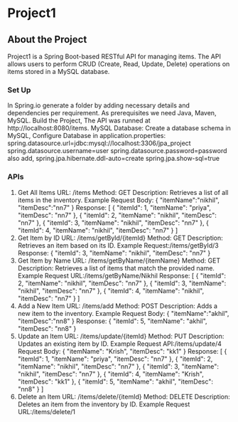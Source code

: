 # Project1
## About the Project
Project1 is a Spring Boot-based RESTful API for managing items. The API allows users to perform CRUD (Create, Read, Update, Delete) operations on items stored in a MySQL database.
### Set Up
In Spring.io generate a folder by adding necessary details and dependencies per requirement. As prerequisites we need Java, Maven, MySQL. Build the Project, The API was runned at http://localhost:8080/items. 
MySQL Database:
Create a database schema in MySQL, Configure Database in application.properties:
spring.datasource.url=jdbc:mysql://localhost:3306/jpa_project
spring.datasource.username=user
spring.datasource.password=password
also add, 
spring.jpa.hibernate.ddl-auto=create
spring.jpa.show-sql=true
### APIs
1. Get All Items
URL: /items
Method: GET
Description: Retrieves a list of all items in the inventory.
Example Request Body:
{
    "itemName":"nikhil",
    "itemDesc":"nn7"
}
Response:
 [
    {
        "itemId": 1,
        "itemName": "priya",
        "itemDesc": "nn7"
    },
    {
        "itemId": 2,
        "itemName": "nikhil",
        "itemDesc": "nn7"
    },
    {
        "itemId": 3,
        "itemName": "nikhil",
        "itemDesc": "nn7"
    },
    {
        "itemId": 4,
        "itemName": "nikhil",
        "itemDesc": "nn7"
    }
]
3. Get Item by ID
URL: /items/getById/{itemId}
Method: GET
Description: Retrieves an item based on its ID.
Example Request:/items/getById/3
Response:
{
    "itemId": 3,
    "itemName": "nikhil",
    "itemDesc": "nn7"
}
4. Get Item by Name
URL: /items/getByName/{itemName}
Method: GET
Description: Retrieves a list of items that match the provided name.
Example Request URL:/items/getByName/Nikhil
Response:
[
    {
        "itemId": 2,
        "itemName": "nikhil",
        "itemDesc": "nn7"
    },
    {
        "itemId": 3,
        "itemName": "nikhil",
        "itemDesc": "nn7"
    },
    {
        "itemId": 4,
        "itemName": "nikhil",
        "itemDesc": "nn7"
    }
]
5. Add a New Item
URL: /items/add
Method: POST
Description: Adds a new item to the inventory.
Example Request Body:
{
    "itemName":"akhil",
    "itemDesc":"nn8"
}
Response:
{
    "itemId": 5,
    "itemName": "akhil",
    "itemDesc": "nn8"
}
6. Update an Item
URL: /items/update/{itemId}
Method: PUT
Description: Updates an existing item by ID.
Example Request API:/items/update/4
Request Body:
{
  "itemName": "Krish",
  "itemDesc": "kk1"
}
Response:
[
    {
        "itemId": 1,
        "itemName": "priya",
        "itemDesc": "nn7"
    },
    {
        "itemId": 2,
        "itemName": "nikhil",
        "itemDesc": "nn7"
    },
    {
        "itemId": 3,
        "itemName": "nikhil",
        "itemDesc": "nn7"
    },
    {
        "itemId": 4,
        "itemName": "Krish",
        "itemDesc": "kk1"
    },
   {
    "itemId": 5,
    "itemName": "akhil",
    "itemDesc": "nn8"
   }
]
8. Delete an Item
URL: /items/delete/{itemId}
Method: DELETE
Description: Deletes an item from the inventory by ID.
Example Request URL:/items/delete/1



